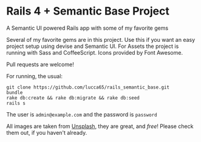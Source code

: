 # Rails 4 + Semantic Base Project
A Semantic UI powered Rails app with some of my favorite gems

Several of my favorite gems are in this project. Use this if you want an easy project setup using devise and Semantic UI. For Assets the project is running with Sass and CoffeeScript. Icons provided by Font Awesome.

Pull requests are welcome!

For running, the usual:

```
git clone https://github.com/lucca65/rails_semantic_base.git
bundle
rake db:create && rake db:migrate && rake db:seed
rails s
```

The user is `admin@example.com` and the password is `password`

All images are taken from [Unsplash](https://unsplash.com), they are great, and *free*! Please check them out, if you haven't already.
